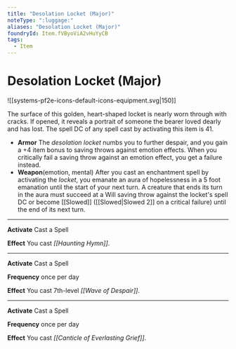```yaml
---
title: "Desolation Locket (Major)"
noteType: ":luggage:"
aliases: "Desolation Locket (Major)"
foundryId: Item.fVByoViA2vHuYyCB
tags:
  - Item
---
```


# Desolation Locket (Major)
![[systems-pf2e-icons-default-icons-equipment.svg|150]]

The surface of this golden, heart-shaped locket is nearly worn through with cracks. If opened, it reveals a portrait of someone the bearer loved dearly and has lost. The spell DC of any spell cast by activating this item is 41.

*   **Armor** The _desolation locket_ numbs you to further despair, and you gain a +4 item bonus to saving throws against emotion effects. When you critically fail a saving throw against an emotion effect, you get a failure instead.
*   **Weapon**(emotion, mental) After you cast an enchantment spell by activating the _locket_, you emanate an aura of hopelessness in a 5 foot emanation until the start of your next turn. A creature that ends its turn in the aura must succeed at a Will saving throw against the locket's spell DC or become [[Slowed]] ([[Slowed|Slowed 2]] on a critical failure) until the end of its next turn.

* * *

**Activate** Cast a Spell

**Effect** You cast _[[Haunting Hymn]]_.

* * *

**Activate** Cast a Spell

**Frequency** once per day

**Effect** You cast 7th-level _[[Wave of Despair]]_.

* * *

**Activate** Cast a Spell

**Frequency** once per day

**Effect** You cast _[[Canticle of Everlasting Grief]]_.
